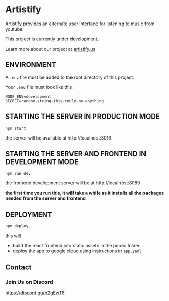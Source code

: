 # Artistify

Artistify provides an alternate user interface for listening to music from youtube.

This project is currently under development.

Learn more about our project at [artistify.us](http://artistify.us)

## ENVIRONMENT

A `.env` file must be added to the root directory of this project.

Your `.env` file must look like this:

```
NODE_ENV=development
SECRET=random-string-this-could-be-anything
```

## STARTING THE SERVER IN PRODUCTION MODE

`npm start`

the server will be available at http://localhost:3016

## STARTING THE SERVER AND FRONTEND IN DEVELOPMENT MODE

`npm run dev`

the frontend development server will be at http://localhost:8080

**the first time you run this, it will take a while as it installs all the packages needed from the server and frontend**

## DEPLOYMENT

`npm deploy`

this will

- build the react frontend into static assets in the public folder
- deploy the app to google cloud using instructions in `app.yaml`

## Contact

### Join Us on Discord

https://discord.gg/b2gEwT8
